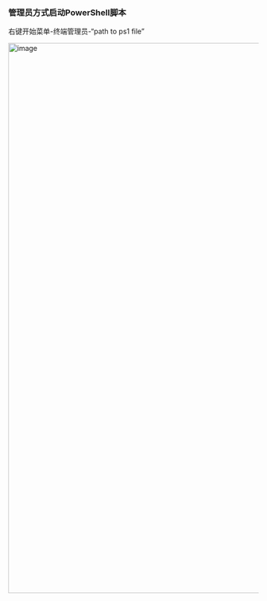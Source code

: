 ### 管理员方式启动PowerShell脚本
右键开始菜单-终端管理员-“path to ps1 file”

<img width="1106" alt="image" src="https://github.com/Qetesh/rdpFail2Ban/assets/4559341/0e4f3a35-5077-491d-aef3-71b658eac119">
